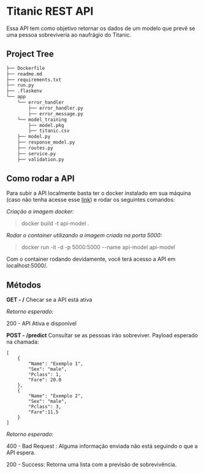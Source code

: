 # Titanic REST API 
Essa API tem como objetivo retornar os dados de um modelo que prevê se uma pessoa sobreviveria ao naufrágio do Titanic.

## Project Tree

```bash
├── Dockerfile
├── readme.md
├── requirements.txt
├── run.py
├── .flaskenv
└── app
    └── error_handler
        ├── error_handler.py
        ├── error_message.py
    └── model_training
        ├── model.pkg
        ├── titanic.csv
    ├── model.py
    ├── response_model.py
    ├── routes.py
    ├── service.py
    ├── validation.py
```

## Como rodar a API

Para subir a API localmente basta ter o docker instalado em sua máquina (caso não tenha acesse esse 
[link](https://docs.docker.com/engine/install/ubuntu/)) e rodar os seguintes comandos:

_Criação a imagem docker:_

>docker build -t api-model .  
>

_Rodar o container utilizando a imagem criada na porta 5000:_
>docker run -it -d -p 5000:5000 --name api-model api-model 

Com o container rodando devidamente, você terá acesso a API em localhost:5000/.

## Métodos

**GET - /**
Checar se a API está ativa

_Retorno esperado:_
<p>200 - API Ativa e disponível


**POST - /predict** 
   Consultar se as pessoas irão sobreviver. Payload esperado na chamada:

    [
        {
            "Name": "Exemplo 1",
            "Sex": "male",
            "Pclass": 1,
            "Fare": 20.0
        },
        {
            "Name": "Exemplo 2",
            "Sex": "male",
            "Pclass": 3,
            "Fare":11.5
        }
    ]

_Retorno esperado:_
<p>400 - Bad Request : Alguma informação enviada não está seguindo o que a API espera.
<p>200 - Success: Retorna uma lista com a previsão de sobrevivência.